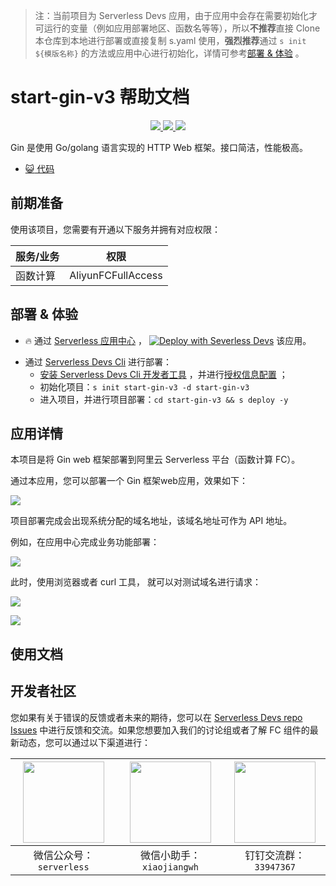 
> 注：当前项目为 Serverless Devs 应用，由于应用中会存在需要初始化才可运行的变量（例如应用部署地区、函数名等等），所以**不推荐**直接 Clone 本仓库到本地进行部署或直接复制 s.yaml 使用，**强烈推荐**通过 `s init ${模版名称}` 的方法或应用中心进行初始化，详情可参考[部署 & 体验](#部署--体验) 。

# start-gin-v3 帮助文档
<p align="center" class="flex justify-center">
    <a href="https://www.serverless-devs.com" class="ml-1">
    <img src="http://editor.devsapp.cn/icon?package=start-gin-v3&type=packageType">
  </a>
  <a href="http://www.devsapp.cn/details.html?name=start-gin-v3" class="ml-1">
    <img src="http://editor.devsapp.cn/icon?package=start-gin-v3&type=packageVersion">
  </a>
  <a href="http://www.devsapp.cn/details.html?name=start-gin-v3" class="ml-1">
    <img src="http://editor.devsapp.cn/icon?package=start-gin-v3&type=packageDownload">
  </a>
</p>

<description>

Gin 是使用 Go/golang 语言实现的 HTTP Web 框架。接口简洁，性能极高。

</description>

<codeUrl>

- [:smiley_cat: 代码](https://github.com/devsapp/start-web-framework/tree/V3/web-framework/go/gin/src)

</codeUrl>
<preview>



</preview>


## 前期准备

使用该项目，您需要有开通以下服务并拥有对应权限：

<service>



| 服务/业务 |  权限  |
| --- |  --- |
| 函数计算 |  AliyunFCFullAccess |

</service>

<remark>



</remark>

<disclaimers>



</disclaimers>

## 部署 & 体验

<appcenter>
   
- :fire: 通过 [Serverless 应用中心](https://fcnext.console.aliyun.com/applications/create?template=start-gin-v3) ，
  [![Deploy with Severless Devs](https://img.alicdn.com/imgextra/i1/O1CN01w5RFbX1v45s8TIXPz_!!6000000006118-55-tps-95-28.svg)](https://fcnext.console.aliyun.com/applications/create?template=start-gin-v3) 该应用。
   
</appcenter>
<deploy>
    
- 通过 [Serverless Devs Cli](https://www.serverless-devs.com/serverless-devs/install) 进行部署：
  - [安装 Serverless Devs Cli 开发者工具](https://www.serverless-devs.com/serverless-devs/install) ，并进行[授权信息配置](https://docs.serverless-devs.com/fc/config) ；
  - 初始化项目：`s init start-gin-v3 -d start-gin-v3`
  - 进入项目，并进行项目部署：`cd start-gin-v3 && s deploy -y`
   
</deploy>

## 应用详情

<appdetail id="flushContent">

本项目是将 Gin  web 框架部署到阿里云 Serverless 平台（函数计算 FC）。

通过本应用，您可以部署一个 Gin 框架web应用，效果如下：

![](http://image.editor.devsapp.cn/alibaba/xkv59yxZqA6s1Gw8vvEs.png)


项目部署完成会出现系统分配的域名地址，该域名地址可作为 API 地址。

例如，在应用中心完成业务功能部署：

![](http://image.editor.devsapp.cn/alibaba/Z6xiav5SZgEG5i22khhg.png)


此时，使用浏览器或者 curl 工具， 就可以对测试域名进行请求：

![](http://image.editor.devsapp.cn/alibaba/xkv59yxZqA6s1Gw8vvEs.png)

![](http://image.editor.devsapp.cn/alibaba/vdZkiv1xyrxkjGv1blr9.png)

</appdetail>

## 使用文档

<usedetail id="flushContent">
</usedetail>


<devgroup>


## 开发者社区

您如果有关于错误的反馈或者未来的期待，您可以在 [Serverless Devs repo Issues](https://github.com/serverless-devs/serverless-devs/issues) 中进行反馈和交流。如果您想要加入我们的讨论组或者了解 FC 组件的最新动态，您可以通过以下渠道进行：

<p align="center">  

| <img src="https://serverless-article-picture.oss-cn-hangzhou.aliyuncs.com/1635407298906_20211028074819117230.png" width="130px" > | <img src="https://serverless-article-picture.oss-cn-hangzhou.aliyuncs.com/1635407044136_20211028074404326599.png" width="130px" > | <img src="https://serverless-article-picture.oss-cn-hangzhou.aliyuncs.com/1635407252200_20211028074732517533.png" width="130px" > |
| --------------------------------------------------------------------------------------------------------------------------------- | --------------------------------------------------------------------------------------------------------------------------------- | --------------------------------------------------------------------------------------------------------------------------------- |
| <center>微信公众号：`serverless`</center>                                                                                         | <center>微信小助手：`xiaojiangwh`</center>                                                                                        | <center>钉钉交流群：`33947367`</center>                                                                                           |
</p>
</devgroup>

<testEvent>
</testEvent>
